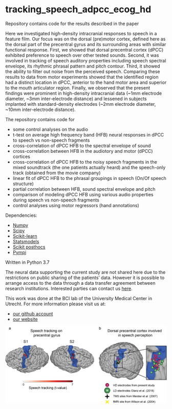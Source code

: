 # tracking_speech_adpcc_ecog_hd
Repository contains code for the results described in the paper

Here we investigated high-density intracranial responses to speech in a feature film. Our focus was on the dorsal (pre)motor cortex, defined here as the dorsal part of the precentral gyrus and its surrounding areas with similar functional response. First, we showed that dorsal precentral cortex (dPCC) exhibited preference to speech over other tested sounds. Second, it was involved in tracking of speech auditory properties including speech spectral envelope, its rhythmic phrasal pattern and pitch contour. Third, it showed the ability to filter out noise from the perceived speech. Comparing these results to data from motor experiments showed that the identified region had a distinct location in dPCC, anterior to the hand motor area and superior to the mouth articulator region. Finally, we observed that the present findings were prominent in high-density intracranial data (~1mm electrode diameter, ~3mm inter-electrode distance) and lessened in subjects implanted with standard-density electrodes (~2mm electrode diameter, ~10mm inter-electrode distance).

The repository contains code for
 
- some control analyses on the audio
- t-test on average high frequency band (HFB) neural responses in dPCC to speech vs non-speech fragments
- cross-correlation of dPCC HFB to the spectral envelope of sound
- cross-correlation between HFB in the audiotory and motor (dPCC) cortices
- cross-correlation of dPCC HFB to the noisy speech fragments in the mixed soundtrack (the one patients actually heard) and the speech-only track (obtained from the movie company)
- linear fit of dPCC HFB to the phrasal groupings in speech (On/Of speech structure)
- partial correlation between HFB, sound spectral envelope and pitch
- comparison of modeling dPCC HFB using various audio properties during speech vs non-speech fragments
- control analyses using motor regressors (hand annotations)

Dependencies:
- [Numpy](https://numpy.org/)
- [Scipy](https://www.scipy.org/)
- [Scikit-learn](https://scikit-learn.org/)
- [Statsmodels](https://www.statsmodels.org/)
- [Scikit posthocs](https://github.com/maximtrp/scikit-posthocs)
- [Pympi](https://github.com/dopefishh/pympi)

Written in Python 3.7

The neural data supporting the current study are not shared here due to the restrictions on public sharing of the patients’ data. However it is possible to arrange access to the data through a data transfer agreement between research institutions. Interested parties can contact us [here](http://www.nick-ramsey.eu/contact/).

This work was done at the BCI lab of the University Medical Center in Utrecht. For more information please visit us at:
- [our github account](https://github.com/UMCU-RIBS)
- [our website](http://www.nick-ramsey.eu)


![Alt text](/git_front.png?raw=true "Main results")

